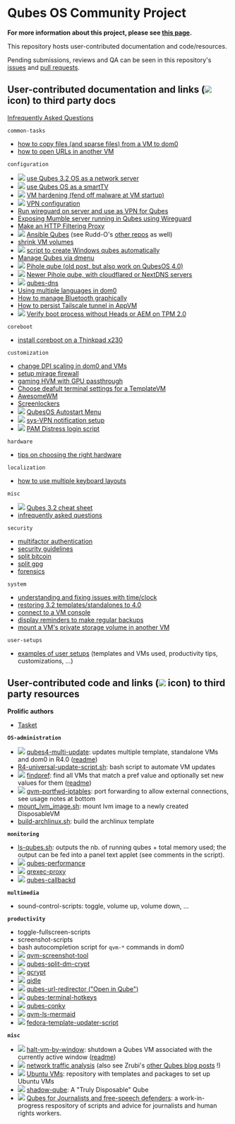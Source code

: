 # Qubes OS Community Project

**For more information about this project, please see [this
page](https://qubes-community.github.io/).**

This repository hosts user-contributed documentation and code/resources. 

Pending submissions, reviews and QA can be seen in this repository's
[issues](https://github.com/Qubes-Community/Contents/issues) and [pull
requests](https://github.com/Qubes-Community/Contents/pulls).

## User-contributed documentation and links (![](/_res/l.png) icon) to third party docs

[Infrequently Asked Questions](/docs/misc/iaq.adoc)

`common-tasks`
- [how to copy files (and sparse files) from a VM to dom0](/docs/common-tasks/copying-files-to-dom0.md)
- [how to open URLs in another VM](/docs/common-tasks/opening-urls-in-vms.md)

`configuration`
- ![](/_res/l.png) [use Qubes 3.2 OS as a network server](https://github.com/Rudd-O/qubes-network-server)
- ![](/_res/l.png) [use Qubes OS as a smartTV](https://github.com/Aekez/QubesTV)
- ![](/_res/l.png) [VM hardening (fend off malware at VM startup)](https://github.com/tasket/Qubes-VM-hardening)
- ![](/_res/l.png) [VPN configuration](https://github.com/tasket/Qubes-vpn-support)
- [Run wireguard on server and use as VPN for Qubes](/docs/wireguard/README.md)
- [Exposing Mumble server running in Qubes using Wireguard](/docs/mumble/README.md)
- [Make an HTTP Filtering Proxy](/docs/configuration/http-proxy.md)
- ![](/_res/l.png) [Ansible Qubes](https://github.com/Rudd-O/ansible-qubes) (see
  Rudd-O's [other repos](https://github.com/Rudd-O?tab=repositories) as well)
- [shrink VM volumes](/docs/configuration/shrink-volumes.md)
- ![](/_res/l.png) [script to create Windows qubes automatically](https://github.com/elliotkillick/qvm-create-windows-qube)
- [Manage Qubes via dmenu](/docs/configuration/qmenu.md)
- ![](/_res/l.png) [Pihole qube (old post, but also work on QubesOS 4.0)](https://blog.tufarolo.eu/how-to-configure-pihole-in-qubesos-proxyvm/)
- ![](/_res/l.png) [Newer Pihole qube, with cloudflared or NextDNS servers](https://github.com/92VV3M42d3v8/PiHole/blob/master/PiHole%20Cloudflared)
- ![](/_res/l.png) [qubes-dns](https://github.com/3hhh/qubes-dns/)
- [Using multiple languages in dom0](/docs/localization/multi-language-support-dom0.md)
- [How to manage Bluetooth graphically](/docs/configuration/bluetooth.md)
- [How to persist Tailscale tunnel in AppVM](/docs/customization/tailscale.md)
- ![](/_res/l.png) [Verify boot process without Heads or AEM on TPM 2.0](https://github.com/kennethrrosen/qubes-boot-verification)

`coreboot`
- [install coreboot on a Thinkpad x230](/docs/coreboot/x230.md)

`customization`
- [change DPI scaling in dom0 and VMs](/docs/customization/dpi-scaling.md)
- [setup mirage firewall](/docs/customization/mirage-firewall.md)
- [gaming HVM with GPU passthrough](/docs/customization/gaming-hvm.md)
- [Choose deafult terminal settings for a TemplateVM](/docs/customization/terminal-defaults.md)  
- [AwesomeWM](/docs/customization/awesomewm.md)  
- [Screenlockers](/docs/customization/screenlockers.md)  
- ![](/_res/l.png) [QubesOS Autostart Menu](https://github.com/kennethrrosen/Qubes-OS-Autostart-Menu/)
- ![](/_res/l.png) [sys-VPN notification setup](https://github.com/kennethrrosen/qubes_VPN_notifier)
- ![](/_res/l.png) [PAM Distress login script](https://github.com/kennethrrosen/qubes-PAM-distress-login)

`hardware`
- [tips on choosing the right hardware](/docs/hardware/hardware-selection.md)

`localization`
- [how to use multiple keyboard layouts](/docs/localization/keyboard-multiple-layouts.md)

`misc`
- ![](/_res/l.png) [Qubes 3.2 cheat sheet](https://github.com/Jeeppler/qubes-cheatsheet)
- [infrequently asked questions](/docs/misc/iaq.adoc)

`security`
- [multifactor authentication](/docs/security/multifactor-authentication.md)
- [security guidelines](/docs/security/security-guidelines.md)
- [split bitcoin](/docs/security/split-bitcoin.md)
- [split gpg](/docs/security/split-gpg.md)
- [forensics](/docs/security/forensics.md)

`system`
- [understanding and fixing issues with time/clock](/docs/system/clock-time.md)
- [restoring 3.2 templates/standalones to 4.0](/docs/system/restore-3.2.md)
- [connect to a VM console](/docs/system/vm-console.md)
- [display reminders to make regular backups](/docs/system/backup-reminders.md)
- [mount a VM's private storage volume in another VM](/docs/system/vm-image.md)

`user-setups`
- [examples of user setups](/docs/user-setups/) (templates and VMs used, productivity
  tips, customizations, ...)


## User-contributed code and links (![](/_res/l.png) icon) to third party resources

**Prolific authors**
- [Tasket](https://github.com/tasket)

**`OS-administration`**
- ![](/_res/l.png) [qubes4-multi-update](https://github.com/tasket/Qubes-scripts/blob/master/qubes4-multi-update): updates multiple template, standalone VMs and dom0 in R4.0 ([readme](https://github.com/tasket/Qubes-scripts#qubes4-multi-update))
- [R4-universal-update-script.sh](/code/OS-administration/R4-universal-update-script.sh): bash script to automate VM updates
- ![](/_res/l.png) [findpref](https://github.com/tasket/Qubes-scripts/blob/master/findpref): find all VMs that match a pref value and optionally set new values for them ([readme](https://github.com/tasket/Qubes-scripts#findpref))
- ![](/_res/l.png) [qvm-portfwd-iptables](https://gist.github.com/fepitre/941d7161ae1150d90e15f778027e3248): port forwarding to allow external connections, see usage notes at bottom 
- [mount_lvm_image.sh](/code/OS-administration/mount_lvm_image.sh): mount lvm image to a newly created DisposableVM
- [build-archlinux.sh](/code/OS-administration/build-archlinux.sh): build the archlinux template
 
**`monitoring`**
- [ls-qubes.sh](/code/monitoring/ls-qubes.sh): outputs the nb. of running qubes + total memory used; the output can be fed into a panel text applet (see comments in the script).
- ![](/_res/l.png) [qubes-performance](https://github.com/3hhh/qubes-performance)
- ![](/_res/l.png) [qrexec-proxy](https://github.com/3hhh/qubes-qrexec-proxy)
- ![](/_res/l.png) [qubes-callbackd](https://github.com/3hhh/qubes-callbackd)

**`multimedia`**
- sound-control-scripts: toggle, volume up, volume down, ...

**`productivity`**
- toggle-fullscreen-scripts
- screenshot-scripts
- bash autocompletion script for `qvm-*` commands in dom0
- ![](/_res/l.png) [qvm-screenshot-tool](https://github.com/evadogstar/qvm-screenshot-tool)
- ![](/_res/l.png) [qubes-split-dm-crypt](https://github.com/rustybird/qubes-split-dm-crypt)
- ![](/_res/l.png) [qcrypt](https://github.com/3hhh/qcrypt)
- ![](/_res/l.png) [qidle](https://github.com/3hhh/qidle)
- ![](/_res/l.png) [qubes-url-redirector ("Open in Qube")](https://github.com/raffaeleflorio/qubes-url-redirector/)
- ![](/_res/l.png) [qubes-terminal-hotkeys](https://github.com/3hhh/qubes-terminal-hotkeys)
- ![](/_res/l.png) [qubes-conky](https://github.com/3hhh/qubes-conky)
- ![](/_res/l.png) [qvm-ls-mermaid](https://github.com/3hhh/qvm-ls-mermaid)
- ![](/_res/l.png) [fedora-template-updater-script](https://github.com/kennethrrosen/qubes-fedora-upgrader)

**`misc`**
- ![](/_res/l.png)
  [halt-vm-by-window](https://github.com/tasket/Qubes-scripts/blob/master/halt-vm-by-window):
  shutdown a Qubes VM associated with the currently active window
  ([readme](https://github.com/tasket/Qubes-scripts#halt-vm-by-window))
- ![](/_res/l.png) [network traffic
  analysis](http://zrubi.hu/en/2017/traffic-analysis-qubes/) (also see Zrubi's
  [other Qubes blog posts](http://zrubi.hu/en/category/virtualization/qubes/) !)
- ![](/_res/l.png) [Ubuntu VMs](http://qubes.3isec.org/): repository with templates and packages to set up Ubuntu VMs
- ![](/_res/l.png) [shadow-qube](https://github.com/kennethrrosen/qubes-shadow-dvm): A "Truly Disposable" Qube
- ![](/_res/l.png) [Qubes for Journalists and free-speech defenders](https://github.com/kennethrrosen/journoSEC): a work-in-progress respository of scripts and advice for journalists and human rights workers.

